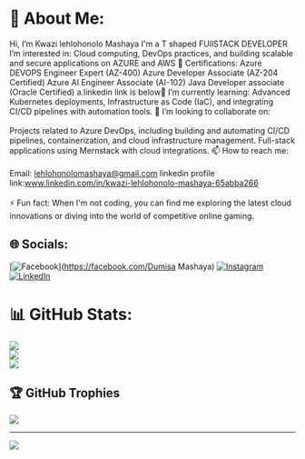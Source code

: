 
# 💫 About Me:
Hi, I’m Kwazi lehlohonolo Mashaya I'm a T shaped FUllSTACK DEVELOPER  I’m interested in: Cloud computing, DevOps practices, and building scalable and secure applications on AZURE and AWS 💼 Certifications: Azure DEVOPS Engineer Expert (AZ-400)  Azure Developer Associate  (AZ-204 Certified) Azure AI Engineer Associate  (AI-102) Java Developer associate (Oracle Certified) a.linkedin link is below🌱 I’m currently learning: Advanced Kubernetes deployments, Infrastructure as Code (IaC), and integrating CI/CD pipelines with automation tools. 💞️ I’m looking to collaborate on:<br><br>Projects related to Azure DevOps, including building and automating CI/CD pipelines, containerization, and cloud infrastructure management. Full-stack applications using Mernstack with cloud integrations. 📫 How to reach me:<br><br>Email: lehlohonolomashaya@gmail.com linkedin profile link:www.linkedin.com/in/kwazi-lehlohonolo-mashaya-65abba266<br><br>⚡ Fun fact: When I'm not coding, you can find me exploring the latest cloud innovations or diving into the world of competitive online gaming.


## 🌐 Socials:
[![Facebook](https://img.shields.io/badge/Facebook-%231877F2.svg?logo=Facebook&logoColor=white)](https://facebook.com/Dumisa Mashaya) [![Instagram](https://img.shields.io/badge/Instagram-%23E4405F.svg?logo=Instagram&logoColor=white)](https://instagram.com/snazzy7610) [![LinkedIn](https://img.shields.io/badge/LinkedIn-%230077B5.svg?logo=linkedin&logoColor=white)](https://linkedin.com/in/https://www.linkedin.com/in/kwazi-lehlohonolo-mashaya-65abba266?lipi=urn%3Ali%3Apage%3Ad_flagship3_profile_view_base_contact_details%3BIGQ6CMhaRaWExKRSq6Fl2A%3D%3D) 
# 📊 GitHub Stats:
![](https://github-readme-stats.vercel.app/api?username=Kwazi-code&theme=dark&hide_border=false&include_all_commits=false&count_private=false)<br/>
![](https://github-readme-streak-stats.herokuapp.com/?user=Kwazi-code&theme=dark&hide_border=false)<br/>
![](https://github-readme-stats.vercel.app/api/top-langs/?username=Kwazi-code&theme=dark&hide_border=false&include_all_commits=false&count_private=false&layout=compact)

## 🏆 GitHub Trophies
![](https://github-profile-trophy.vercel.app/?username=Kwazi-code&theme=radical&no-frame=false&no-bg=true&margin-w=4)

---
[![](https://visitcount.itsvg.in/api?id=Kwazi-code&icon=0&color=0)](https://visitcount.itsvg.in)

<!-- Proudly created with GPRM ( https://gprm.itsvg.in ) -->










